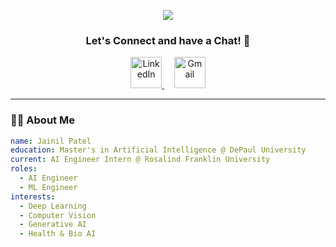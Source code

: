 

<p align="center">
  <img src="https://capsule-render.vercel.app/api?type=venom&fontColor=ffffff&color=gradient&text=✨%20Jainil%20Patel%20✨&height=200&fontSize=60&fontAlignY=40&desc=AI%20Engineer%20%7C%20ML%20Engineer%20%7C%20Intern%20@%20Rosalind%20Franklin%20University&descAlignY=70&descAlign=50&animation=fadeIn" />
</p>

<h3 align="center">Let's Connect and have a Chat! 💬</h3>

<p align="center">
  <a href="https://www.linkedin.com/in/jainil-patel-433253301">
    <img src="https://img.icons8.com/color/48/linkedin.png" width="50" height="50" alt="LinkedIn"/>
  </a>
  &nbsp;&nbsp;&nbsp;
  <a href="mailto:jainilpatel56503@gmail.com">
    <img src="https://img.icons8.com/color/48/gmail-new.png" width="50" height="50" alt="Gmail"/>
  </a>
</p>




---

### 👨‍🎓 About Me

```yaml
name: Jainil Patel
education: Master's in Artificial Intelligence @ DePaul University
current: AI Engineer Intern @ Rosalind Franklin University
roles:
  - AI Engineer
  - ML Engineer
interests:
  - Deep Learning
  - Computer Vision
  - Generative AI
  - Health & Bio AI
